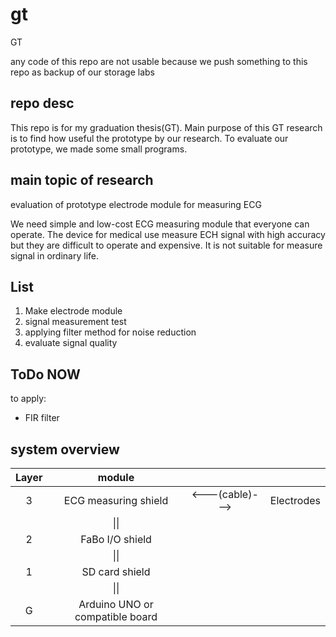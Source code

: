 # gt
GT 

any code of this repo are not usable because we push something to this repo as backup of our storage labs

## repo desc

This repo is for my graduation thesis(GT). Main purpose of this GT research is to find how useful the prototype by our research. To evaluate our prototype, we made some small programs.

## main topic of research

evaluation of prototype electrode module for measuring ECG

We need simple and low-cost ECG measuring module that everyone can operate. The device for medical use measure ECH signal with high accuracy but they are difficult to operate and expensive. It is not suitable for measure signal in ordinary life.

## List

1. Make electrode module
2. signal measurement test
3. applying filter method for noise reduction
4. evaluate signal quality

## ToDo NOW

to apply:

- FIR filter


## system overview

|Layer|module|||
|:-:|:-:|:-:|:-:|
|3|ECG measuring shield|<---(cable)--->|Electrodes|
||\|\||||
|2|FaBo I/O shield|||
||\|\||||
|1|SD card shield|||
||\|\||||
|G|Arduino UNO or compatible board|||
